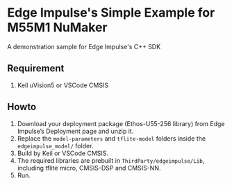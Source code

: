 # Edge Impulse's Simple Example for M55M1 NuMaker
A demonstration sample for Edge Impulse's C++ SDK
## Requirement
1. Keil uVision5 or VSCode CMSIS
## Howto
1. Download your deployment package (Ethos-U55-256 library) from Edge Impulse’s Deployment page and unzip it.
2. Replace the `model-parameters` and `tflite-model` folders inside the `edgeimpulse_model/` folder.
1. Build by Keil or VSCode CMSIS.
2. The required libraries are prebuilt in `ThirdParty/edgeimpulse/Lib`, including tflite micro, CMSIS-DSP and CMSIS-NN.
2. Run.



